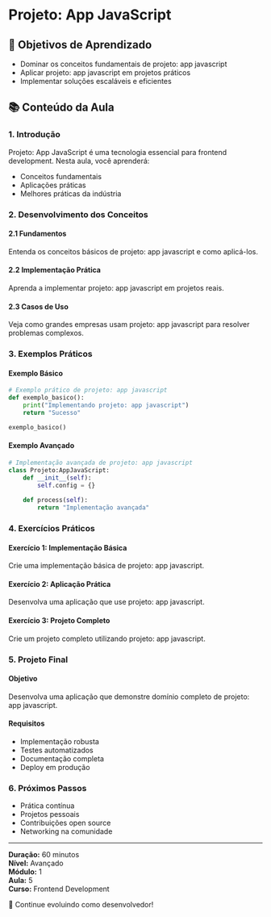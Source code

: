 # Projeto: App JavaScript

## 🎯 Objetivos de Aprendizado
- Dominar os conceitos fundamentais de projeto: app javascript
- Aplicar projeto: app javascript em projetos práticos
- Implementar soluções escaláveis e eficientes

## 📚 Conteúdo da Aula

### 1. Introdução
Projeto: App JavaScript é uma tecnologia essencial para frontend development. Nesta aula, você aprenderá:

- Conceitos fundamentais
- Aplicações práticas
- Melhores práticas da indústria

### 2. Desenvolvimento dos Conceitos

#### 2.1 Fundamentos
Entenda os conceitos básicos de projeto: app javascript e como aplicá-los.

#### 2.2 Implementação Prática
Aprenda a implementar projeto: app javascript em projetos reais.

#### 2.3 Casos de Uso
Veja como grandes empresas usam projeto: app javascript para resolver problemas complexos.

### 3. Exemplos Práticos

#### Exemplo Básico
```python
# Exemplo prático de projeto: app javascript
def exemplo_basico():
    print("Implementando projeto: app javascript")
    return "Sucesso"

exemplo_basico()
```

#### Exemplo Avançado
```python
# Implementação avançada de projeto: app javascript
class Projeto:AppJavaScript:
    def __init__(self):
        self.config = {}
    
    def process(self):
        return "Implementação avançada"
```

### 4. Exercícios Práticos

#### Exercício 1: Implementação Básica
Crie uma implementação básica de projeto: app javascript.

#### Exercício 2: Aplicação Prática
Desenvolva uma aplicação que use projeto: app javascript.

#### Exercício 3: Projeto Completo
Crie um projeto completo utilizando projeto: app javascript.

### 5. Projeto Final

#### Objetivo
Desenvolva uma aplicação que demonstre domínio completo de projeto: app javascript.

#### Requisitos
- Implementação robusta
- Testes automatizados
- Documentação completa
- Deploy em produção

### 6. Próximos Passos

- Prática contínua
- Projetos pessoais
- Contribuições open source
- Networking na comunidade

---

**Duração:** 60 minutos  
**Nível:** Avançado  
**Módulo:** 1  
**Aula:** 5  
**Curso:** Frontend Development

🎉 Continue evoluindo como desenvolvedor!
